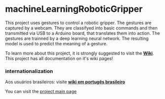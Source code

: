 # machineLearningRoboticGripper

This project uses gestures to control a robotic gripper.
The gestures are captured by a webcam. They are classifyed into basic commands and then transmitted via USB to a Arduino board, that translates them into action.
The gestures are trainned by a deep learning neural network.
The resulting model is used to predict the meaning of a gesture.

To learn more about this project, it is strongly suggested to visit the [**Wiki**](https://github.com/duodecimo/machineLearningRoboticGripper/wiki/).
This project has all documentation on it's wiki pages!

### internationalization

Aos usuários brasileiros: visite [**wiki em portugês brasileiro**](https://github.com/duodecimo/machineLearningRoboticGripper/wiki/pt_BR:Home)

You can visit the [project main page](https://duodecimo.github.io/machineLearningRoboticGripper/)
